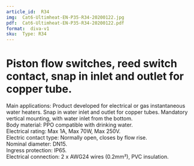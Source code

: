 ```yaml
---
article_id:  R34
img:  Cat6-Ultimheat-EN-P35-R34-20200122.jpg
pdf:  Cat6-Ultimheat-EN-P35-R34-20200122.pdf
format:  diva-v1
sku:  Type: R34
---
```


# Piston flow switches, reed switch contact, snap in inlet and outlet for copper tube.

Main applications: Product developed for electrical or gas instantaneous water 
heaters. Snap in water inlet and outlet for copper tubes. Mandatory vertical 
mounting, with water inlet from the bottom.   
Body material: PPO compatible with drinking water.  
Electrical rating: Max 1A, Max 70W, Max 250V.  
Electric contact type: Normally open, closes by flow rise.  
Nominal diameter: DN15.  
Ingress protection: IP65.  
Electrical connection: 2 x AWG24 wires (0.2mm²), PVC insulation.  
